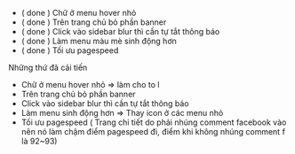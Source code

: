 - ( done ) Chữ ở menu hover nhỏ
- ( done ) Trên trang chủ bỏ phần banner
- ( done ) Click vào sidebar blur thì cần tự tắt thông báo
- ( done ) Làm menu màu mè sinh động hơn
- ( done ) Tối ưu pagespeed

Những thứ đã cải tiến
- Chữ ở menu hover nhỏ => làm cho to l
- Trên trang chủ bỏ phần banner
- Click vào sidebar blur thì cần tự tắt thông báo
- Làm menu sinh động hơn => Thay icon ở các menu nhỏ
- Tối ưu pagespeed ( Trang chi tiết do phải nhúng comment facebook vào nên nó làm chậm điểm pagespeed đi, điểm khi không nhúng comment f là 92~93)